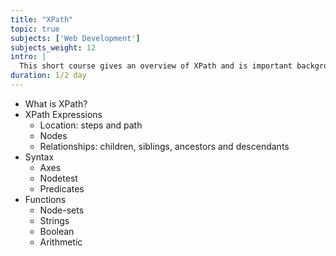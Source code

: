 ```yaml
---
title: "XPath"
topic: true
subjects: ['Web Development']
subjects_weight: 12
intro: |
  This short course gives an overview of XPath and is important background for our Web Development and Web Scraping courses.
duration: 1/2 day
---
```


<!-- http://tyrex.inria.fr/courses/mosig/xpath.pdf -->

- What is XPath?
- XPath Expressions
	- Location: steps and path
	- Nodes
	- Relationships: children, siblings, ancestors and descendants
- Syntax
	- Axes
	- Nodetest
	- Predicates
- Functions
	- Node-sets
	- Strings
	- Boolean
	- Arithmetic